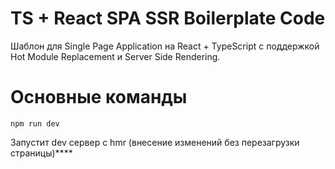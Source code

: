 # TS + React  SPA SSR Boilerplate Code

Шаблон для Single Page Application на React + TypeScript с поддержкой Hot Module Replacement и Server Side Rendering.

# Основные команды 

`````` 
npm run dev
``````
Запустит dev сервер с hmr (внесение изменений без перезагрузки страницы)****
